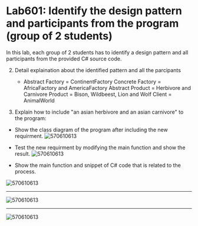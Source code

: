 # Lab601: Identify the design pattern and participants from the program (group of 2 students)

In this lab, each group of 2 students has to identify a design pattern and all participants 
from the provided C# source code. 


2. Detail explaination about the identified pattern and all the parcipants
	- Abstract Factory = ContinentFactory
	  Concrete Factory = AfricaFactory and AmericaFactory
	  Abstract Product = Herbivore and Carnivore
	  Product = Bison, Wildbeest, Lion and Wolf
	  Client = AnimalWorld







3. Explain how to include "an asian herbivore and an asian carnivore" to the program: 
  - Show the class diagram of the program after including the new requirment.
  ![570610613](https://scontent-hkg3-1.xx.fbcdn.net/hphotos-xta1/v/t34.0-12/12081440_732115860227323_536749780_n.jpg?oh=29fb4a9dd755d5d7e56f10ea16576867&oe=560FC547)








  - Test the new requirment by modifying the main function and show the result.
  ![570610613](https://scontent-hkg3-1.xx.fbcdn.net/hphotos-xpt1/v/t34.0-12/12084013_1123009704395461_580689234_n.jpg?oh=424ca5393082ce966d78d61bc4749d0d&oe=56109A90)








  - Show the main function and snippet of C# code that is related to the process.
  
  ![570610613](https://fbcdn-sphotos-a-a.akamaihd.net/hphotos-ak-xat1/v/t34.0-12/12071843_1123010117728753_1558842049_n.jpg?oh=1e670a0d4c0ee2b92310635b6d4100c5&oe=5610DE7C&__gda__=1443948850_5e33590e62aa7c09faa29d7ac9612c13)




--------------------------------------------------------------------------------------------------------------------------
  ![570610613](https://fbcdn-sphotos-h-a.akamaihd.net/hphotos-ak-xtp1/v/t34.0-12/12076973_1123010154395416_1640388434_n.jpg?oh=57adf42da53c9aaa827d02e1bc3a427b&oe=56108F5A&__gda__=1443959293_680717a27d8e83d0004980f2217e58df)
  
  
  
  
  
  
  ------------------------------------------------------------------------------------------------------------------------
  ![570610613](https://fbcdn-sphotos-a-a.akamaihd.net/hphotos-ak-xta1/v/t34.0-12/12081565_1123010221062076_1545346993_n.jpg?oh=0fc7bbb7466da3542016122b24049cfd&oe=5610AB0C&__gda__=1443941837_56f421d065e3478bc4bded7c4b929c76)

